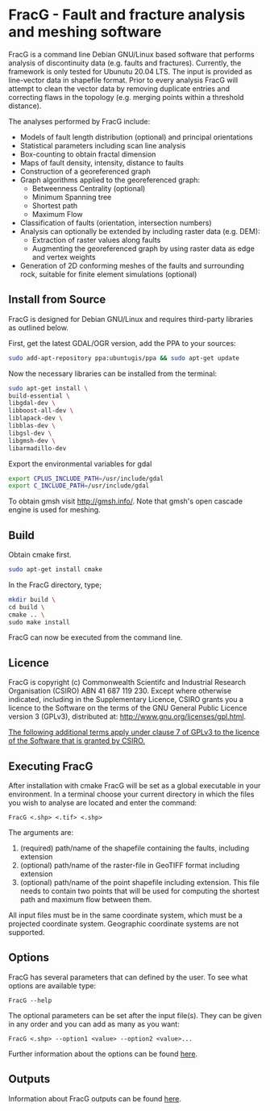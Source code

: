 # FracG - Fault and fracture analysis and meshing software

FracG is a command line Debian GNU/Linux based software that performs analysis of discontinuity data (e.g. faults and fractures). Currently, the framework is only tested for Ubunutu 20.04 LTS.
The input is provided as line-vector data in shapefile format. Prior to every analysis FracG will attempt to clean the vector data by removing duplicate entries and correcting flaws in the topology (e.g. merging points within a threshold distance).

The analyses performed by FracG include:

* Models of fault length distribution (optional) and principal orientations
* Statistical parameters including scan line analysis
* Box-counting to obtain fractal dimension
* Maps of fault density, intensity, distance to faults
* Construction of a georeferenced graph
* Graph algorithms applied to the georeferenced graph:
  * Betweenness Centrality (optional)
  * Minimum Spanning tree
  * Shortest path
  * Maximum Flow
* Classification of faults (orientation, intersection numbers)
* Analysis can optionally be extended by including raster data (e.g. DEM):
  * Extraction of raster values along faults
  * Augmenting the georeferenced graph by using raster data as edge and vertex weights
* Generation of 2D conforming meshes of the faults and surrounding rock, suitable for finite element simulations (optional)

## Install from Source
FracG is designed for Debian GNU/Linux and requires third-party libraries as outlined below.

First, get the latest GDAL/OGR version, add the PPA to your sources:
```bash
sudo add-apt-repository ppa:ubuntugis/ppa && sudo apt-get update
```

Now the necessary libraries can be installed from the terminal:
```bash
sudo apt-get install \
build-essential \
libgdal-dev \
libboost-all-dev \
liblapack-dev \
libblas-dev \
libgsl-dev \
libgmsh-dev \
libarmadillo-dev
```
Export the environmental variables for gdal
```bash
export CPLUS_INCLUDE_PATH=/usr/include/gdal
export C_INCLUDE_PATH=/usr/include/gdal
```
To obtain gmsh visit http://gmsh.info/.
Note that gmsh's open cascade engine is used for meshing.

## Build
Obtain cmake first.
```bash
sudo apt-get install cmake
```
In the FracG directory, type;
```bash
mkdir build \
cd build \
cmake .. \
sudo make install
```
FracG can now be executed from the command line.

## Licence

FracG is copyright (c) Commonwealth Scientifc and Industrial Research Organisation (CSIRO) ABN 41 687 119 230. Except
where otherwise indicated, including in the Supplementary Licence, CSIRO grants you a licence to the Software on the terms of
the GNU General Public Licence version 3 (GPLv3), distributed at: http://www.gnu.org/licenses/gpl.html.

[The following additional terms apply under clause 7 of GPLv3 to the licence of the Software that is granted by CSIRO.](licence.txt)

## Executing FracG

After installation with cmake FracG will be set as a global executable in your environment. In a terminal choose your current directory in which the files you wish to analyse are located and enter the command:

`FracG <.shp> <.tif> <.shp>`

The arguments are:
1. (required) path/name of the shapefile containing the faults, including extension
1. (optional) path/name of the raster-file in GeoTIFF format including extension
1. (optional) path/name of the point shapefile including extension. This file needs to contain two points that will be used for computing the shortest path and maximum flow between them.

All input files must be in the same coordinate system, which must be a projected coordinate system. Geographic coordinate systems are not supported.

## Options

FracG has several parameters that can defined by the user. To see what options are available type:

`FracG --help`

The optional parameters can be set after the input file(s). They can be given in any order and you can add as many as you want:

`FracG <.shp> --option1 <value> --option2 <value>...`

Further information about the options can be found [here](doc/FracG_options.md).

## Outputs

Information about FracG outputs can be found [here](doc/FracG_outputs.md).